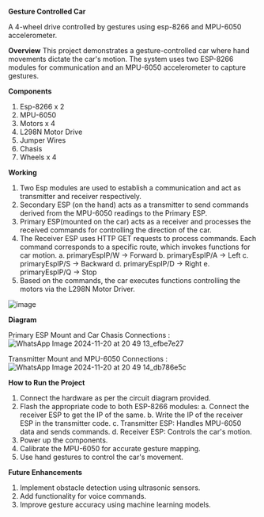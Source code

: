 **Gesture Controlled Car**

A 4-wheel drive controlled by gestures using esp-8266 and MPU-6050 accelerometer.

**Overview**
This project demonstrates a gesture-controlled car where hand movements dictate the car's motion. The system uses two ESP-8266 modules for communication and an MPU-6050 accelerometer to capture gestures.

**Components**
1. Esp-8266 x 2
2. MPU-6050
3. Motors x 4
4. L298N Motor Drive
5. Jumper Wires
6. Chasis
7. Wheels x 4

**Working**
1. Two Esp modules are used to establish a communication and act as transmitter and receiver respectively.
2. Secondary ESP (on the hand) acts as a transmitter to send commands derived from the MPU-6050 readings to the Primary ESP.
3. Primary ESP(mounted on the car) acts as a receiver and processes the received commands for controlling the direction of the car.
4. The Receiver ESP uses HTTP GET requests to process commands. Each command corresponds to a specific route, which invokes functions for car motion.
     a. primaryEspIP/W -> Forward
     b. primaryEspIP/A -> Left
     c. primaryEspIP/S -> Backward
     d. primaryEspIP/D -> Right
     e. primaryEspIP/Q -> Stop
5. Based on the commands, the car executes functions controlling the motors via the L298N Motor Driver.

![image](https://github.com/user-attachments/assets/07102aa1-a14e-4863-9561-d151334468fd)


**Diagram**

Primary ESP Mount and Car Chasis Connections :
![WhatsApp Image 2024-11-20 at 20 49 13_efbe7e27](https://github.com/user-attachments/assets/214df27c-215e-431f-849b-3188e45c37cd)

Transmitter Mount and MPU-6050 Connections :
![WhatsApp Image 2024-11-20 at 20 49 14_db786e5c](https://github.com/user-attachments/assets/84d56b6d-363a-4c67-aac5-c3abd902997c)

**How to Run the Project**
1. Connect the hardware as per the circuit diagram provided.
2. Flash the appropriate code to both ESP-8266 modules:
     a. Connect the receiver ESP to get the IP of the same.
     b. Write the IP of the receiver ESP in the transmitter code.
     c. Transmitter ESP: Handles MPU-6050 data and sends commands.
     d. Receiver ESP: Controls the car's motion.
3. Power up the components.
4. Calibrate the MPU-6050 for accurate gesture mapping.
5. Use hand gestures to control the car's movement.

**Future Enhancements**
1. Implement obstacle detection using ultrasonic sensors.
2. Add functionality for voice commands.
3. Improve gesture accuracy using machine learning models.



